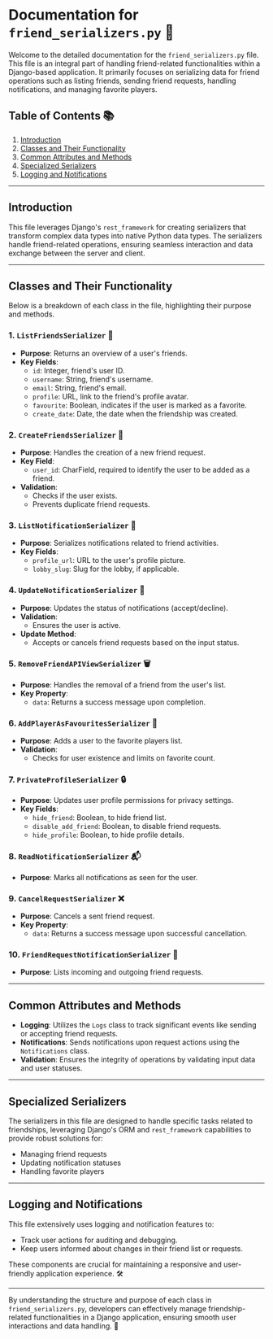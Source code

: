 # Documentation for `friend_serializers.py` 📄

Welcome to the detailed documentation for the `friend_serializers.py` file. This file is an integral part of handling friend-related functionalities within a Django-based application. It primarily focuses on serializing data for friend operations such as listing friends, sending friend requests, handling notifications, and managing favorite players.

## Table of Contents 📚

1. [Introduction](#introduction)
2. [Classes and Their Functionality](#classes-and-their-functionality)
3. [Common Attributes and Methods](#common-attributes-and-methods)
4. [Specialized Serializers](#specialized-serializers)
5. [Logging and Notifications](#logging-and-notifications)

---

## Introduction

This file leverages Django's `rest_framework` for creating serializers that transform complex data types into native Python data types. The serializers handle friend-related operations, ensuring seamless interaction and data exchange between the server and client.

---

## Classes and Their Functionality

Below is a breakdown of each class in the file, highlighting their purpose and methods.

### 1. `ListFriendsSerializer` 👥

- **Purpose**: Returns an overview of a user's friends.
- **Key Fields**:
  - `id`: Integer, friend's user ID.
  - `username`: String, friend's username.
  - `email`: String, friend's email.
  - `profile`: URL, link to the friend's profile avatar.
  - `favourite`: Boolean, indicates if the user is marked as a favorite.
  - `create_date`: Date, the date when the friendship was created.

### 2. `CreateFriendsSerializer` 🤝

- **Purpose**: Handles the creation of a new friend request.
- **Key Field**:
  - `user_id`: CharField, required to identify the user to be added as a friend.
- **Validation**:
  - Checks if the user exists.
  - Prevents duplicate friend requests.

### 3. `ListNotificationSerializer` 🔔

- **Purpose**: Serializes notifications related to friend activities.
- **Key Fields**:
  - `profile_url`: URL to the user's profile picture.
  - `lobby_slug`: Slug for the lobby, if applicable.

### 4. `UpdateNotificationSerializer` 🔄

- **Purpose**: Updates the status of notifications (accept/decline).
- **Validation**:
  - Ensures the user is active.
- **Update Method**:
  - Accepts or cancels friend requests based on the input status.

### 5. `RemoveFriendAPIViewSerializer` 🗑️

- **Purpose**: Handles the removal of a friend from the user's list.
- **Key Property**:
  - `data`: Returns a success message upon completion.

### 6. `AddPlayerAsFavouritesSerializer` 🌟

- **Purpose**: Adds a user to the favorite players list.
- **Validation**:
  - Checks for user existence and limits on favorite count.

### 7. `PrivateProfileSerializer` 🔒

- **Purpose**: Updates user profile permissions for privacy settings.
- **Key Fields**:
  - `hide_friend`: Boolean, to hide friend list.
  - `disable_add_friend`: Boolean, to disable friend requests.
  - `hide_profile`: Boolean, to hide profile details.

### 8. `ReadNotificationSerializer` 📬

- **Purpose**: Marks all notifications as seen for the user.

### 9. `CancelRequestSerializer` ❌

- **Purpose**: Cancels a sent friend request.
- **Key Property**:
  - `data`: Returns a success message upon successful cancellation.

### 10. `FriendRequestNotificationSerializer` 📧

- **Purpose**: Lists incoming and outgoing friend requests.

---

## Common Attributes and Methods

- **Logging**: Utilizes the `Logs` class to track significant events like sending or accepting friend requests.
- **Notifications**: Sends notifications upon request actions using the `Notifications` class.
- **Validation**: Ensures the integrity of operations by validating input data and user statuses.

---

## Specialized Serializers

The serializers in this file are designed to handle specific tasks related to friendships, leveraging Django's ORM and `rest_framework` capabilities to provide robust solutions for:
- Managing friend requests
- Updating notification statuses
- Handling favorite players

---

## Logging and Notifications

This file extensively uses logging and notification features to:
- Track user actions for auditing and debugging.
- Keep users informed about changes in their friend list or requests.

These components are crucial for maintaining a responsive and user-friendly application experience. 🛠️

---

By understanding the structure and purpose of each class in `friend_serializers.py`, developers can effectively manage friendship-related functionalities in a Django application, ensuring smooth user interactions and data handling. 🎉